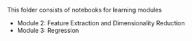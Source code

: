 This folder consists of notebooks for learning modules

- Module 2: Feature Extraction and Dimensionality Reduction
- Module 3: Regression
